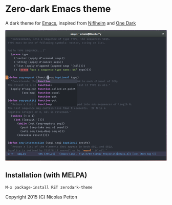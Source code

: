 Zero-dark Emacs theme
========================

A dark theme for [Emacs](https://www.gnu.org/software/emacs/), inspired from [Niflheim](https://github.com/niflheim-theme/emacs) and [One Dark](https://github.com/atom/one-dark-syntax)

![Screenshot](screenshot.png)

## Installation (with MELPA)

    M-x package-install RET zerodark-theme

Copyright 2015 (C) Nicolas Petton
